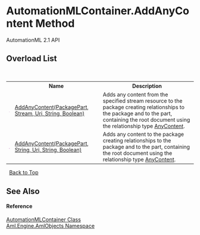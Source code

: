# AutomationMLContainer.AddAnyContent Method 
AutomationML 2.1 API 


## Overload List
&nbsp;<table><tr><th></th><th>Name</th><th>Description</th></tr><tr><td>![Public method](media/pubmethod.gif "Public method")</td><td><a href="M_Aml_Engine_AmlObjects_AutomationMLContainer_AddAnyContent">AddAnyContent(PackagePart, Stream, Uri, String, Boolean)</a></td><td>
Adds any content from the specified stream resource to the package creating relationships to the package and to the part, containing the root document using the relationship type <a href="F_Aml_Engine_AmlObjects_AutomationMLContainer_RelationshipType_AnyContent">AnyContent</a>.</td></tr><tr><td>![Public method](media/pubmethod.gif "Public method")</td><td><a href="M_Aml_Engine_AmlObjects_AutomationMLContainer_AddAnyContent_1">AddAnyContent(PackagePart, String, Uri, String, Boolean)</a></td><td>
Adds any content to the package creating relationships to the package and to the part, containing the root document using the relationship type <a href="F_Aml_Engine_AmlObjects_AutomationMLContainer_RelationshipType_AnyContent">AnyContent</a>.</td></tr></table>&nbsp;
<a href="#automationmlcontainer.addanycontent-method">Back to Top</a>

## See Also


#### Reference
<a href="T_Aml_Engine_AmlObjects_AutomationMLContainer">AutomationMLContainer Class</a><br /><a href="N_Aml_Engine_AmlObjects">Aml.Engine.AmlObjects Namespace</a><br />